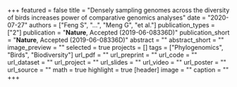 +++
featured = false
title = "Densely sampling genomes across the diversity of birds increases power of comparative genomics analyses"
date = "2020-07-27"
authors = ["Feng S", "...", "Meng G", "et al."]
publication_types = ["2"]
publication = "**Nature**, Accepted (2019-06-08336D)"
publication_short = "**Nature**, Accepted (2019-06-08336D)"
abstract = ""
abstract_short = ""
image_preview = ""
selected = true
projects = []
tags = ["Phylogenomics", "Birds", "Biodiversity"]
url_pdf = ""
url_preprint = ""
url_code = ""
url_dataset = ""
url_project = ""
url_slides = ""
url_video = ""
url_poster = ""
url_source = ""
math = true
highlight = true
[header]
image = ""
caption = ""
+++
